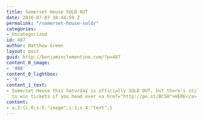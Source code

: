 ```yaml
---
title: Somerset House SOLD OUT
date: 2016-07-07 10:44:59 Z
permalink: "/somerset-house-sold/"
categories:
- Uncategorized
id: 487
author: Matthew Green
layout: post
guid: http://benjaminclementine.com/?p=487
content_0_image:
- '488'
content_0_lightbox:
- '0'
content_1_text:
- Somerset House this Saturday is officially SOLD OUT, but there’s still a chance
  to win tickets if you head over <a href="http://po.st/BCSH">HERE</a>.
content:
- a:2:{i:0;s:5:"image";i:1;s:4:"text";}
---
```


